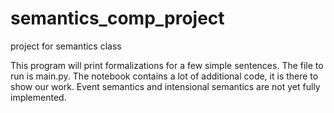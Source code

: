 # semantics_comp_project
project for semantics class

This program will print formalizations for a few simple sentences. The file to run is main.py.
The notebook contains a lot of additional code, it is there to show our work.
Event semantics and intensional semantics are not yet fully implemented.
